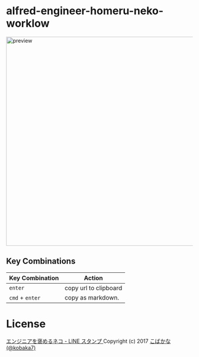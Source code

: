 # alfred-engineer-homeru-neko-worklow

<img width="565" alt="preview" src="https://user-images.githubusercontent.com/875231/33556263-9e98259a-d946-11e7-9325-bc6179095a55.png">


## Key Combinations

Key Combination        | Action
---------------------- | ------
`enter`                | copy url to clipboard
`cmd` + `enter`        | copy as markdown.


# License

[エンジニアを褒めるネコ - LINE スタンプ ](https://store.line.me/stickershop/product/1761220) Copyright (c) 2017 [こばかな(@kobaka7)](https://twitter.com/kobaka7)
